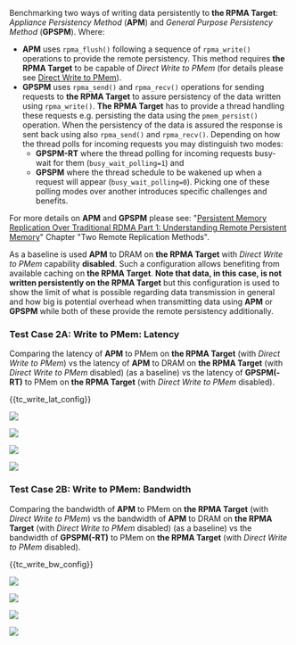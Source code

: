 Benchmarking two ways of writing data persistently to **the RPMA Target**: *Appliance Persistency Method* (**APM**) and *General Purpose Persistency Method* (**GPSPM**). Where:

- **APM** uses `rpma_flush()` following a sequence of `rpma_write()` operations to provide the remote persistency. This method requires **the RPMA Target** to be capable of *Direct Write to PMem* (for details please see [Direct Write to PMem][direct-write-to-pmem]).
- **GPSPM** uses `rpma_send()` and `rpma_recv()` operations for sending requests to **the RPMA Target** to assure persistency of the data written using `rpma_write()`. **The RPMA Target** has to provide a thread handling these requests e.g. persisting the data using the `pmem_persist()` operation. When the persistency of the data is assured the response is sent back using also `rpma_send()` and `rpma_recv()`. Depending on how the thread polls for incoming requests you may distinguish two modes:
    - **GPSPM-RT** where the thread polling for incoming requests busy-wait for them (`busy_wait_polling=1`) and
    - **GPSPM** where the thread schedule to be wakened up when a request will appear (`busy_wait_polling=0`). Picking one of these polling modes over another introduces specific challenges and benefits.

For more details on **APM** and **GPSPM** please see: "[Persistent Memory Replication Over Traditional RDMA Part 1: Understanding Remote Persistent Memory][rpmem-wp]" Chapter "Two Remote Replication Methods".

As a baseline is used **APM** to DRAM on **the RPMA Target** with *Direct Write to PMem* capability **disabled**. Such a configuration allows benefiting from available caching on **the RPMA Target**. **Note that data, in this case, is not written persistently on the RPMA Target** but this configuration is used to show the limit of what is possible regarding data transmission in general and how big is potential overhead when transmitting data using **APM** or **GPSPM** while both of these provide the remote persistency additionally.

[direct-write-to-pmem]: https://pmem.io/rpma/documentation/basic-direct-write-to-pmem.html
[rpmem-wp]: https://software.intel.com/content/www/us/en/develop/articles/persistent-memory-replication-over-traditional-rdma-part-1-understanding-remote-persistent.html

<h3 id="write-lat">Test Case 2A: Write to PMem: Latency</h3>

Comparing the latency of **APM** to PMem on **the RPMA Target** (with *Direct Write to PMem*) vs the latency of **APM** to DRAM on **the RPMA Target** (with *Direct Write to PMem* disabled) (as a baseline) vs the latency of **GPSPM(-RT)** to PMem on **the RPMA Target** (with *Direct Write to PMem* disabled). 

{{tc\_write\_lat\_config}}

![](./Figure_009_apm_dram_vs_pmem_lat_avg.png)

![](./Figure_010_apm_dram_vs_pmem_lat_pctls.png)

![](./Figure_011_apm_pmem_vs_gpspm_pmem_lat_avg.png)

![](./Figure_012_apm_pmem_vs_gpspm_pmem_lat_pctls.png)

<h3 id="write-bw">Test Case 2B: Write to PMem: Bandwidth</h3>

Comparing the bandwidth of **APM** to PMem on **the RPMA Target** (with *Direct Write to PMem*) vs the bandwidth of **APM** to DRAM on **the RPMA Target** (with *Direct Write to PMem* disabled) (as a baseline) vs the bandwidth of **GPSPM(-RT)** to PMem on **the RPMA Target** (with *Direct Write to PMem* disabled). 

{{tc\_write\_bw\_config}}

![](./Figure_013_apm_dram_vs_pmem_bw-bs.png)

![](./Figure_014_apm_dram_vs_pmem_bw-th.png)

![](./Figure_015_apm_pmem_vs_gpspm_pmem_bw-bs.png)

![](./Figure_016_apm_pmem_vs_gpspm_pmem_bw-th.png)
